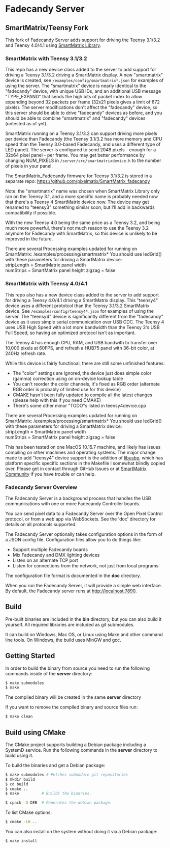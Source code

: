 Fadecandy Server
================

## SmartMatrix/Teensy Fork

This fork of Fadecandy Server adds support for driving the Teensy 3.1/3.2 and Teensy 4.0/4.1 using [SmartMatrix Library](https://github.com/pixelmatix/SmartMatrix).

### SmartMatrix with Teensy 3.1/3.2 

This repo has a new device class added to the server to add support for driving a Teensy 3.1/3.2 driving a SmartMatrix display.  A new "smartmatrix" device is created, see `/examples/config/smartmatrix*.json` for examples of using the server.  The "smartmatrix" device is nearly identical to the "fadecandy" device, with unique USB IDs, and an additional USB message "TYPE_EXPAND" that sends the high bits of packet index to allow expanding beyond 32 packets per frame (32x21 pixels gives a limit of 672 pixels).  The server modifications don't affect the "fadecandy" device, so this server should be able to drive "fadecandy" devices as before, and you should be able to combine "smartmatrix" and "fadecandy" devices (untested as of yet).

SmartMatrix running on a Teensy 3.1/3.2 can support driving more pixels per device than Fadecandy (the Teensy 3.1/3.2 has more memory and CPU speed than the Teensy 3.0-based Fadecandy, and uses a different type of LED panel).  The server is configured to send 2048 pixels - enough for a 32x64 pixel panel - per frame.  You may get better performance by changing NUM_PIXELS in `/server/src/smartmatrixdevice.h` to the number of pixels in your panel.

The SmartMatrix_Fadecandy firmware for Teensy 3.1/3.2 is stored in a separate repo: https://github.com/pixelmatix/SmartMatrix_fadecandy

Note: the "smartmatrix" name was chosen when SmartMatrix Library only ran on the Teensy 3.1, and a more specific name is probably needed now that there's a Teensy 4 SmartMatrix device now.  The device may get renamed to "teensy3" something similar soon, but I'll add in backwards compatibility if possible.

With the new Teensy 4.0 being the same price as a Teensy 3.2, and being much more powerful, there's not much reason to use the Teensy 3.2 anymore for Fadecandy with SmartMatrix, so this device is unlikely to be improved in the future.

There are several Processing examples updated for running on SmartMatrix: /examples/processing/smartmatrix*
You should use ledGrid() with these parameters for driving a SmartMatrix device:  
stripLength = SmartMatrix panel width  
numStrips = SmartMatrix panel height
zigzag = false

### SmartMatrix with Teensy 4.0/4.1

This repo also has a new device class added to the server to add support for driving a Teensy 4.0/4.1 driving a SmartMatrix display.  This "teensy4" device uses a different prototcol than the Teensy 3.1/3.2 SmartMatrix device.  See `/examples/config/teensy4*.json` for examples of using the server.  The "teensy4" device is significantly different from the "fadecandy" device as it uses simple serial communication over USB CDC.  The Teensy 4 uses USB High Speed with a lot more bandwidth than the Teensy 3's USB Full Speed, so having an optimized protocol isn't as important.

The Teensy 4 has enough CPU, RAM, and USB bandwith to transfer over 10,000 pixels at 60FPS, and refresh a HUB75 panel with 36-bit color, at 240Hz refresh rate.

While this device is fairly functinoal, there are still some unfinished features:

- The "color" settings are ignored, the device just does simple color (gamma) correction using on on-device lookup table
- You can't reorder the color channels, it's fixed as RGB order (alternate RGB order is probably of limited use for this device)
- CMAKE hasn't been fully updated to compile all the latest changes (please help with this if you need CMAKE)
- There's some other minor "TODO"s listed in teensy4device.cpp

There are several Processing examples updated for running on SmartMatrix: /examples/processing/smartmatrix*
You should use ledGrid() with these parameters for driving a SmartMatrix device:  
stripLength = SmartMatrix panel width  
numStrips = SmartMatrix panel height
zigzag = false

This has been tested on one MacOS 10.15.7 machine, and likely has issues compiling on other machines and operating systems.  The major change made to add "teensy4" device support is the addition of [libusbp](https://github.com/pololu/libusbp), which has platform specific specific sections in the Makefile I somewhat blindly copied over.  Please get in contact through GitHub Issues or at [SmartMatrix Community](community.pixelmatix.com) if you have trouble or can help.

### Fadecandy Server Overview

The Fadecandy Server is a background process that handles the USB communications with one or more Fadecandy Controller boards.

You can send pixel data to a Fadecandy Server over the Open Pixel Control protocol, or from a web app via WebSockets. See the 'doc' directory for details on all protocols supported.

The Fadecandy Server optionally takes configuration options in the form of a JSON config file. Configuration files allow you to do things like:

* Support multiple Fadecandy boards
* Mix Fadecandy and DMX lighting devices
* Listen on an alternate TCP port
* Listen for connections from the network, not just from local programs

The configuration file format is documented in the **doc** directory.

When you run the Fadecandy Server, it will provide a simple web interface. By default, the Fadecandy server runs at [http://localhost:7890](http://localhost:7890).

Build
-----

Pre-built binaries are included in the **bin** directory, but you can also build it yourself. All required libraries are included as git submodules.

It can build on Windows, Mac OS, or Linux using Make and other command line tools. On Windows, the build uses MinGW and gcc.


Getting Started
---------------

In order to build the binary from source you need to run the following commands inside of the **server** directory:

```bash
$ make submodules
$ make
```

The compiled binary will be created in the same **server** directory

If you want to remove the compiled binary and source files run:

```bash
$ make clean
```


Build using CMake
-----------------

The CMake project supports building a Debian package including a SystemD service. Run the following commands in the **server** directory to build using it.

To build the binaries and get a Debian package:


```bash
$ make submodules # Fetches submodule git repositories
$ mkdir build
$ cd build
$ cmake ..
$ make          # Builds the binaries.

$ cpack -G DEB  # Generates the debian package.
```

To list CMake options:

```bash
$ cmake -LH ..
```

You can also install on the system without doing it via a Debian package:
```bash
$ make install
```
